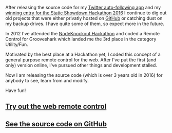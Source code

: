 After releasing the source code for my
[Twitter auto-following app](/posts/banned-twitter-auto-follow-application-nodejs)
and my
[winning entry for the Static Showdown Hackathon 2016](/posts/static-showdown-hackathon-piffle-game)
I continue to dig out old projects that were either privatly hosted on
[GitHub](https://github.com/mustardamus) or catching dust on my backup drives. I
have quite some of them, so expect more in the future.

In 2012 I've attended the [NodeKnockout Hackathon](http://www.nodeknockout.com/)
and coded a Remote Control for Grooveshark which landed me the 3rd place in the
category Utility/Fun.

Motivated by the best place at a Hackathon yet, I coded this concept of a
general purpose remote control for the web. After I've put the first (and only)
version online, I've pursued other things and development stalled.

Now I am releasing the source code (which is over 3 years old in 2016) for
anybody to see, learn from and modify.

Have fun!

## [Try out the web remote control](http://pairs.akrasia.me/)
## [See the source code on GitHub](https://github.com/mustardamus/pairs)
